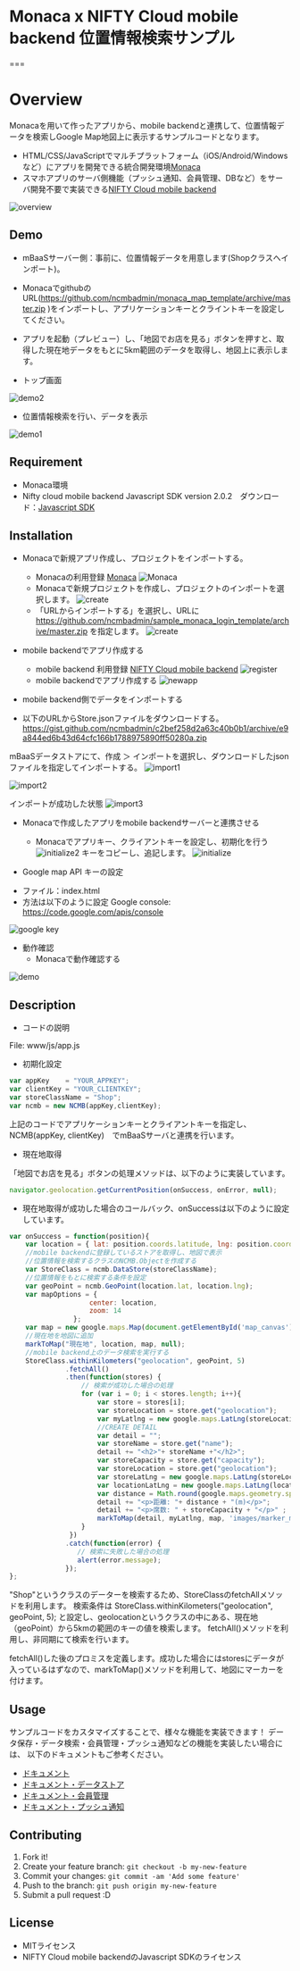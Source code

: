 ﻿# Monaca x NIFTY Cloud mobile backend 位置情報検索サンプル

===

# Overview

Monacaを用いて作ったアプリから、mobile backendと連携して、位置情報データを検索しGoogle Map地図上に表示するサンプルコードとなります。
* HTML/CSS/JavaScriptでマルチプラットフォーム（iOS/Android/Windowsなど）にアプリを開発できる統合開発環境[Monaca](https://ja.monaca.io/)
* スマホアプリのサーバ側機能（プッシュ通知、会員管理、DBなど）をサーバ開発不要で実装できる[NIFTY Cloud mobile backend](http://mb.cloud.nifty.com/?utm_source=community&utm_medium=referral&utm_campaign=sample_monaca_map_template)

![overview](readme-img/overview.JPG "概要図")

## Demo

* mBaaSサーバー側：事前に、位置情報データを用意します(Shopクラスへインポート)。
* MonacaでgithubのURL(https://github.com/ncmbadmin/monaca_map_template/archive/master.zip )をインポートし、アプリケーションキーとクライントキーを設定してください。
* アプリを起動（プレビュー）し、「地図でお店を見る」ボタンを押すと、取得した現在地データをもとに5km範囲のデータを取得し、地図上に表示します。

* トップ画面

![demo2](readme-img/demo1.JPG "起動画面")

* 位置情報検索を行い、データを表示

![demo1](readme-img/demo2.JPG "マップ画面")

## Requirement

* Monaca環境
* Nifty cloud mobile backend Javascript SDK version 2.0.2　ダウンロード：[Javascript SDK](http://mb.cloud.nifty.com/doc/current/introduction/sdkdownload_javascript.html?utm_source=community&utm_medium=referral&utm_campaign=sample_monaca_data_registration)

## Installation

* Monacaで新規アプリ作成し、プロジェクトをインポートする。
  - Monacaの利用登録
    [Monaca](https://ja.monaca.io/)
![Monaca](readme-img/monaca.JPG "新規プロジェクト")
  - Monacaで新規プロジェクトを作成し、プロジェクトのインポートを選択します。
![create](readme-img/monaca_new_project.JPG "新規プロジェクト")
  - 「URLからインポートする」を選択し、URLに https://github.com/ncmbadmin/sample_monaca_login_template/archive/master.zip を指定します。
![create](readme-img/monaca_new_project_2.JPG "新規プロジェクト")

* mobile backendでアプリ作成する
  - mobile backend 利用登録
    [NIFTY Cloud mobile backend](http://mb.cloud.nifty.com/?utm_source=community&utm_medium=referral&utm_campaign=sample_monaca_map_template)
![register](readme-img/register.JPG "登録画面")
  - mobile backendでアプリ作成する
![newapp](readme-img/newapp.JPG "新規アプリ作成")

* mobile backend側でデータをインポートする
 - 以下のURLからStore.jsonファイルをダウンロードする。
https://gist.github.com/ncmbadmin/c2bef258d2a63c40b0b1/archive/e9a844ed6b43d64cfc166b1788975890ff50280a.zip

mBaaSデータストアにて、作成 ＞ インポートを選択し、ダウンロードしたjsonファイルを指定してインポートする。
![import1](readme-img/import1.JPG "JSONインポート")

![import2](readme-img/import2.JPG "データのインポートダイアログ")

インポートが成功した状態
![import3](readme-img/import3.JPG "インポート成功")

* Monacaで作成したアプリをmobile backendサーバーと連携させる
  - Monacaでアプリキー、クライアントキーを設定し、初期化を行う
![initialize2](readme-img/appKeyClientKey.JPG "初期化")
キーをコピーし、追記します。
![initialize](readme-img/appKeyClientKey_setting.JPG "初期化")

* Google map API キーの設定
 - ファイル：index.html
 - 方法は以下のように設定
 Google console: https://code.google.com/apis/console

![google key](readme-img/googlapi.JPG "google key")

* 動作確認
  - Monacaで動作確認する

![demo](readme-img/demo2.JPG "動作確認")

## Description

* コードの説明

File: www/js/app.js

 - 初期化設定

```JavaScript
var appKey    = "YOUR_APPKEY";
var clientKey = "YOUR_CLIENTKEY";
var storeClassName = "Shop";
var ncmb = new NCMB(appKey,clientKey);

```

上記のコードでアプリケーションキーとクライアントキーを指定し、
NCMB(appKey, clientKey)　でmBaaSサーバと連携を行います。

* 現在地取得

「地図でお店を見る」ボタンの処理メソッドは、以下のように実装しています。

```JavaScript
navigator.geolocation.getCurrentPosition(onSuccess, onError, null);
```

* 現在地取得が成功した場合のコールバック、onSuccessは以下のように設定しています。

```JavaScript
var onSuccess = function(position){
    var location = { lat: position.coords.latitude, lng: position.coords.longitude};
    //mobile backendに登録しているストアを取得し、地図で表示
    //位置情報を検索するクラスのNCMB.Objectを作成する
    var StoreClass = ncmb.DataStore(storeClassName);
    //位置情報をもとに検索する条件を設定
    var geoPoint = ncmb.GeoPoint(location.lat, location.lng);
    var mapOptions = {
                    center: location,
                    zoom: 14
                };
    var map = new google.maps.Map(document.getElementById('map_canvas'),mapOptions);
    //現在地を地図に追加
    markToMap("現在地", location, map, null);
    //mobile backend上のデータ検索を実行する
    StoreClass.withinKilometers("geolocation", geoPoint, 5)
              .fetchAll()
              .then(function(stores) {
                  // 検索が成功した場合の処理
                  for (var i = 0; i < stores.length; i++){
                      var store = stores[i];
                      var storeLocation = store.get("geolocation");
                      var myLatlng = new google.maps.LatLng(storeLocation.latitude, storeLocation.longitude);
                      //CREATE DETAIL
                      var detail = "";
                      var storeName = store.get("name");
                      detail += "<h2>"+ storeName +"</h2>";
                      var storeCapacity = store.get("capacity");
                      var storeLocation = store.get("geolocation");
                      var storeLatLng = new google.maps.LatLng(storeLocation.latitude,storeLocation.longitude);
                      var locationLatLng = new google.maps.LatLng(location.lat,location.lng);
                      var distance = Math.round(google.maps.geometry.spherical.computeDistanceBetween (locationLatLng, storeLatLng));
                      detail += "<p>距離: "+ distance + "(m)</p>";
                      detail += "<p>席数: " + storeCapacity + "</p>" ;
                      markToMap(detail, myLatlng, map, 'images/marker_mbaas.png');
                  }
               })
              .catch(function(error) {
                 // 検索に失敗した場合の処理
                 alert(error.message);
              });
};
```

"Shop"というクラスのデーターを検索するため、StoreClassのfetchAllメソッドを利用します。
検索条件は StoreClass.withinKilometers("geolocation", geoPoint, 5); と設定し、geolocationというクラスの中にある、現在地（geoPoint）から5kmの範囲のキーの値を検索します。
fetchAll()メソッドを利用し、非同期にて検索を行います。

fetchAll()した後のプロミスを定義します。成功した場合にはstoresにデータが入っているはずなので、markToMap()メソッドを利用して、地図にマーカーを付けます。


## Usage

サンプルコードをカスタマイズすることで、様々な機能を実装できます！
データ保存・データ検索・会員管理・プッシュ通知などの機能を実装したい場合には、
以下のドキュメントもご参考ください。

* [ドキュメント](http://mb.cloud.nifty.com/doc/current/?utm_source=community&utm_medium=referral&utm_campaign=sample_monaca_map_template)
* [ドキュメント・データストア](http://mb.cloud.nifty.com/doc/current/sdkguide/javascript/datastore.html?utm_source=community&utm_medium=referral&utm_campaign=sample_monaca_map_template)
* [ドキュメント・会員管理](http://mb.cloud.nifty.com/doc/current/sdkguide/javascript/user.html?utm_source=community&utm_medium=referral&utm_campaign=sample_monaca_map_template)
* [ドキュメント・プッシュ通知](http://mb.cloud.nifty.com/doc/current/sdkguide/javascript/push.html?utm_source=community&utm_medium=referral&utm_campaign=sample_monaca_map_template)

## Contributing

1. Fork it!
2. Create your feature branch: `git checkout -b my-new-feature`
3. Commit your changes: `git commit -am 'Add some feature'`
4. Push to the branch: `git push origin my-new-feature`
5. Submit a pull request :D

## License

* MITライセンス
* NIFTY Cloud mobile backendのJavascript SDKのライセンス
